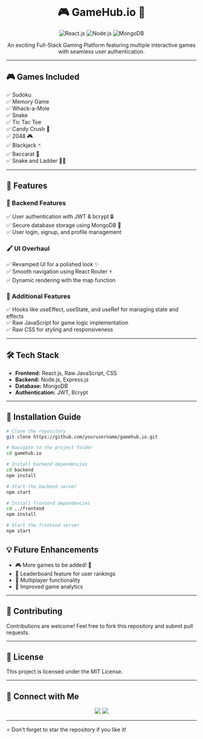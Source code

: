 <h1 align="center">🎮 GameHub.io 🚀</h1>

<p align="center">
  <img src="https://img.shields.io/badge/React.js-Frontend-blue" alt="React.js">
  <img src="https://img.shields.io/badge/Node.js-Backend-brightgreen" alt="Node.js">
  <img src="https://img.shields.io/badge/MongoDB-Database-success" alt="MongoDB">
</p>

<p align="center">An exciting Full-Stack Gaming Platform featuring multiple interactive games with seamless user authentication.</p>

---

## 🎮 Games Included
✅ Sudoku<br>
✅ Memory Game<br>
✅ Whack-a-Mole<br>
✅ Snake<br>
✅ Tic Tac Toe<br>
✅ Candy Crush 🍬<br>
✅ 2048 🎮<br>
✅ Blackjack 🃏<br>
✅ Baccarat 🎴<br>
✅ Snake and Ladder 🐍🎲<br>

---

## 🌟 Features

### 🔧 Backend Features
✅ User authentication with JWT & bcrypt 🔒<br>
✅ Secure database storage using MongoDB 💾<br>
✅ User login, signup, and profile management<br>

### 🖌 UI Overhaul
✅ Revamped UI for a polished look ✨<br>
✅ Smooth navigation using React Router ⚡<br>
✅ Dynamic rendering with the map function<br>

### 🎯 Additional Features
✅ Hooks like useEffect, useState, and useRef for managing state and effects<br>
✅ Raw JavaScript for game logic implementation<br>
✅ Raw CSS for styling and responsiveness<br>

---

## 🛠 Tech Stack

- **Frontend:** React.js, Raw JavaScript, CSS
- **Backend:** Node.js, Express.js
- **Database:** MongoDB
- **Authentication:** JWT, Bcrypt

---

## 🚀 Installation Guide

```bash
# Clone the repository
git clone https://github.com/yourusername/gamehub.io.git

# Navigate to the project folder
cd gamehub.io

# Install backend dependencies
cd backend
npm install

# Start the backend server
npm start

# Install frontend dependencies
cd ../frontend
npm install

# Start the frontend server
npm start
```


## 💡 Future Enhancements
- 🎮 More games to be added! 🚀
- 📌 Leaderboard feature for user rankings
- 📌 Multiplayer functionality
- 📌 Improved game analytics

---

## 🤝 Contributing

Contributions are welcome! Feel free to fork this repository and submit pull requests.

---

## 📜 License

This project is licensed under the MIT License.

---

## 🔗 Connect with Me

<p align="center">
<a href="[https://www.linkedin.com/in/yourprofile/](https://www.linkedin.com/in/nitin-saxena-78a976294?utm_source=share&utm_campaign=share_via&utm_content=profile&utm_medium=android_app)" target="_blank"><img src="https://img.shields.io/badge/LinkedIn-Connect-blue?style=flat&logo=linkedin"></a>
<a href="nsaxenacse@gmail.com" target="_blank"><img src="https://img.shields.io/badge/Email-Contact-red?style=flat&logo=gmail"></a>
</p>

---

⭐ Don't forget to star the repository if you like it!
